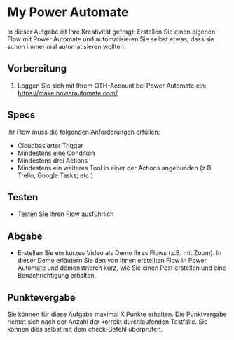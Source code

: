 # My Power Automate
In dieser Aufgabe ist Ihre Kreativität gefragt: Erstellen Sie einen eigenen Flow mit Power Automate und automatisieren Sie selbst etwas, dass sie schon immer mal automatisieren wollten.

## Vorbereitung
1. Loggen Sie sich mit Ihrem OTH-Account bei Power Automate ein: https://make.powerautomate.com/


## Specs
Ihr Flow muss die folgenden Anforderungen erfüllen:
* Cloudbasierter Trigger
* Mindestens eine Condition
* Mindestens drei Actions
* Mindestens ein weiteres Tool in einer der Actions angebunden (z.B. Trello, Google Tasks, etc.)

## Testen
* Testen Sie Ihren Flow ausführlich

## Abgabe
* Erstellen Sie ein kurzes Video als Demo Ihres Flows (z.B. mit Zoom). In dieser Demo erläutern Sie den von Ihnen erstellten Flow in Power Automate und demonstrieren kurz, wie Sie einen Post erstellen und eine Benachrichtigung erhalten. 

## Punktevergabe
Sie können für diese Aufgabe maximal X Punkte erhalten. Die Punktvergabe richtet sich nach der Anzahl der korrekt durchlaufenden Testfälle. Sie können dies selbst mit dem check-Befehl überprüfen.

